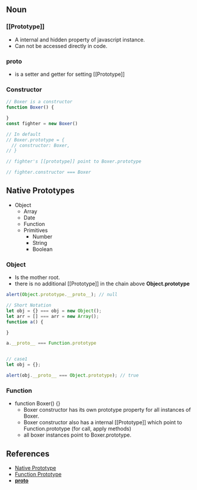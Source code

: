 ## Noun

### [[Prototype]]
* A internal and hidden property of javascript instance.
* Can not be accessed directly in code.

### __proto__
* is a setter and getter for setting [[Prototype]]

### Constructor

```js
// Boxer is a constructor
function Boxer() {

}
const fighter = new Boxer()

// In default
// Boxer.prototype = {
  // constructor: Boxer,
// }

// fighter's [[prototype]] point to Boxer.prototype

// fighter.constructor === Boxer
```

## Native Prototypes
* Object
  * Array
  * Date
  * Function
  * Primitives
    * Number
    * String
    * Boolean

### Object
* Is the mother root.
* there is no additional [[Prototype]] in the chain above **Object.prototype**

```js
alert(Object.prototype.__proto__); // null
```

```js
// Short Notation
let obj = {} === obj = new Object();
let arr = [] === arr = new Array();
function a() {

}

a.__proto__ === Function.prototype


// case1
let obj = {};

alert(obj.__proto__ === Object.prototype); // true

```

### Function
* function Boxer() {}
  * Boxer constructor has its own prototype property for all instances of Boxer.
  * Boxer constructor also has a internal [[Prototype]] which point to Function.prototype (for call, apply methods)
  * all boxer instances point to Boxer.prototype.

## References
* [Native Prototype](https://javascript.info/native-prototypes)
* [Function Prototype](https://javascript.info/function-prototype)
* [__proto__](https://javascript.info/prototype-inheritance)
